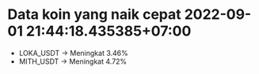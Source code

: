 # Data koin yang naik cepat 2022-09-01 21:44:18.435385+07:00

* LOKA_USDT -> Meningkat 3.46%
* MITH_USDT -> Meningkat 4.72%
